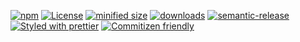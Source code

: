 [![npm](https://img.shields.io/npm/v/@kronos-integration/interceptor-webhook.svg)](https://www.npmjs.com/package/@kronos-integration/interceptor-webhook)
[![License](https://img.shields.io/badge/License-BSD%203--Clause-blue.svg)](https://opensource.org/licenses/BSD-3-Clause)
[![minified size](https://badgen.net/bundlephobia/min/@kronos-integration/interceptor-webhook)](https://bundlephobia.com/result?p=@kronos-integration/interceptor-webhook)
[![downloads](http://img.shields.io/npm/dm/@kronos-integration/interceptor-webhook.svg?style=flat-square)](https://npmjs.org/package/@kronos-integration/interceptor-webhook)
[![semantic-release](https://img.shields.io/badge/%20%20%F0%9F%93%A6%F0%9F%9A%80-semantic--release-e10079.svg)](https://github.com/Kronos-Integration/interceptor-webhook.git)
[![Styled with prettier](https://img.shields.io/badge/styled_with-prettier-ff69b4.svg)](https://github.com/prettier/prettier)
[![Commitizen friendly](https://img.shields.io/badge/commitizen-friendly-brightgreen.svg)](http://commitizen.github.io/cz-cli/)
